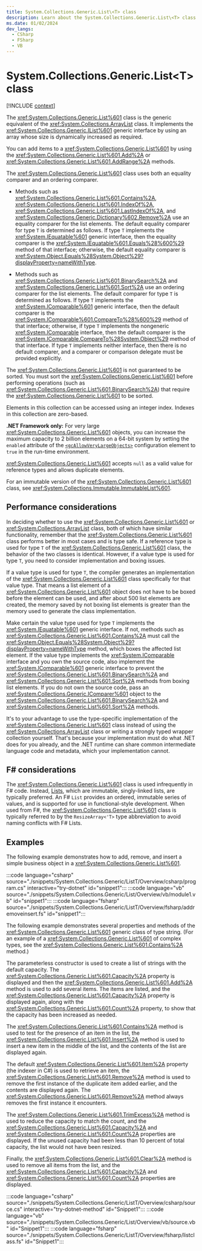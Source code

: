 ```yaml
---
title: System.Collections.Generic.List\<T> class
description: Learn about the System.Collections.Generic.List\<T> class through these additional API remarks.
ms.date: 01/02/2024
dev_langs:
  - CSharp
  - FSharp
  - VB
---
```

# System.Collections.Generic.List\<T> class

[!INCLUDE [context](includes/context.md)]

The <xref:System.Collections.Generic.List%601> class is the generic equivalent of the <xref:System.Collections.ArrayList> class. It implements the <xref:System.Collections.Generic.IList%601> generic interface by using an array whose size is dynamically increased as required.

You can add items to a <xref:System.Collections.Generic.List%601> by using the <xref:System.Collections.Generic.List%601.Add%2A> or <xref:System.Collections.Generic.List%601.AddRange%2A> methods.

The <xref:System.Collections.Generic.List%601> class uses both an equality comparer and an ordering comparer.

- Methods such as <xref:System.Collections.Generic.List%601.Contains%2A>, <xref:System.Collections.Generic.List%601.IndexOf%2A>, <xref:System.Collections.Generic.List%601.LastIndexOf%2A>, and <xref:System.Collections.Generic.Dictionary%602.Remove%2A> use an equality comparer for the list elements. The default equality comparer for type `T` is determined as follows. If type `T` implements the <xref:System.IEquatable%601> generic interface, then the equality comparer is the <xref:System.IEquatable%601.Equals%28%600%29> method of that interface; otherwise, the default equality comparer is <xref:System.Object.Equals%28System.Object%29?displayProperty=nameWithType>.

- Methods such as <xref:System.Collections.Generic.List%601.BinarySearch%2A> and <xref:System.Collections.Generic.List%601.Sort%2A> use an ordering comparer for the list elements. The default comparer for type `T` is determined as follows. If type `T` implements the <xref:System.IComparable%601> generic interface, then the default comparer is the <xref:System.IComparable%601.CompareTo%28%600%29> method of that interface; otherwise, if type `T` implements the nongeneric <xref:System.IComparable> interface, then the default comparer is the <xref:System.IComparable.CompareTo%28System.Object%29> method of that interface. If type `T` implements neither interface, then there is no default comparer, and a comparer or comparison delegate must be provided explicitly.

The <xref:System.Collections.Generic.List%601> is not guaranteed to be sorted. You must sort the <xref:System.Collections.Generic.List%601> before performing operations (such as <xref:System.Collections.Generic.List%601.BinarySearch%2A>) that require the <xref:System.Collections.Generic.List%601> to be sorted.

Elements in this collection can be accessed using an integer index. Indexes in this collection are zero-based.

**.NET Framework only:** For very large <xref:System.Collections.Generic.List%601> objects, you can increase the maximum capacity to 2 billion elements on a 64-bit system by setting the `enabled` attribute of the [`<gcAllowVeryLargeObjects>`](../../framework/configure-apps/file-schema/runtime/gcallowverylargeobjects-element.md) configuration element to `true` in the run-time environment.

<xref:System.Collections.Generic.List%601> accepts `null` as a valid value for reference types and allows duplicate elements.

For an immutable version of the <xref:System.Collections.Generic.List%601> class, see <xref:System.Collections.Immutable.ImmutableList%601>.

## Performance considerations

In deciding whether to use the <xref:System.Collections.Generic.List%601> or <xref:System.Collections.ArrayList> class, both of which have similar functionality, remember that the <xref:System.Collections.Generic.List%601> class performs better in most cases and is type safe. If a reference type is used for type `T` of the <xref:System.Collections.Generic.List%601> class, the behavior of the two classes is identical. However, if a value type is used for type `T`, you need to consider implementation and boxing issues.

If a value type is used for type `T`, the compiler generates an implementation of the <xref:System.Collections.Generic.List%601> class specifically for that value type. That means a list element of a <xref:System.Collections.Generic.List%601> object does not have to be boxed before the element can be used, and after about 500 list elements are created, the memory saved by not boxing list elements is greater than the memory used to generate the class implementation.

Make certain the value type used for type `T` implements the <xref:System.IEquatable%601> generic interface. If not, methods such as <xref:System.Collections.Generic.List%601.Contains%2A> must call the <xref:System.Object.Equals%28System.Object%29?displayProperty=nameWithType> method, which boxes the affected list element. If the value type implements the <xref:System.IComparable> interface and you own the source code, also implement the <xref:System.IComparable%601> generic interface to prevent the <xref:System.Collections.Generic.List%601.BinarySearch%2A> and <xref:System.Collections.Generic.List%601.Sort%2A> methods from boxing list elements. If you do not own the source code, pass an <xref:System.Collections.Generic.IComparer%601> object to the <xref:System.Collections.Generic.List%601.BinarySearch%2A> and <xref:System.Collections.Generic.List%601.Sort%2A> methods.

It's to your advantage to use the type-specific implementation of the <xref:System.Collections.Generic.List%601> class instead of using the <xref:System.Collections.ArrayList> class or writing a strongly typed wrapper collection yourself. That's because your implementation must do what .NET does for you already, and the .NET runtime can share common intermediate language code and metadata, which your implementation cannot.

## F# considerations

The <xref:System.Collections.Generic.List%601> class is used infrequently in F# code. Instead, [Lists](../../fsharp/language-reference/lists.md), which are immutable, singly-linked lists, are typically preferred. An F# `List` provides an ordered, immutable series of values, and is supported for use in functional-style development. When used from F#, the <xref:System.Collections.Generic.List%601> class is typically referred to by the `ResizeArray<'T>` type abbreviation to avoid naming conflicts with F# Lists.

## Examples

The following example demonstrates how to add, remove, and insert a simple business object in a <xref:System.Collections.Generic.List%601>.

:::code language="csharp" source="./snippets/System.Collections.Generic/ListT/Overview/csharp/program.cs" interactive="try-dotnet" id="snippet1":::
:::code language="vb" source="./snippets/System.Collections.Generic/List/Overview/vb/module1.vb" id="snippet1":::
:::code language="fsharp" source="./snippets/System.Collections.Generic/ListT/Overview/fsharp/addremoveinsert.fs" id="snippet1":::

The following example demonstrates several properties and methods of the <xref:System.Collections.Generic.List%601> generic class of type string. (For an example of a <xref:System.Collections.Generic.List%601> of complex types, see the <xref:System.Collections.Generic.List%601.Contains%2A> method.)

The parameterless constructor is used to create a list of strings with the default capacity. The <xref:System.Collections.Generic.List%601.Capacity%2A> property is displayed and then the <xref:System.Collections.Generic.List%601.Add%2A> method is used to add several items. The items are listed, and the <xref:System.Collections.Generic.List%601.Capacity%2A> property is displayed again, along with the <xref:System.Collections.Generic.List%601.Count%2A> property, to show that the capacity has been increased as needed.

The <xref:System.Collections.Generic.List%601.Contains%2A> method is used to test for the presence of an item in the list, the <xref:System.Collections.Generic.List%601.Insert%2A> method is used to insert a new item in the middle of the list, and the contents of the list are displayed again.

The default <xref:System.Collections.Generic.List%601.Item%2A> property (the indexer in C#) is used to retrieve an item, the <xref:System.Collections.Generic.List%601.Remove%2A> method is used to remove the first instance of the duplicate item added earlier, and the contents are displayed again. The <xref:System.Collections.Generic.List%601.Remove%2A> method always removes the first instance it encounters.

The <xref:System.Collections.Generic.List%601.TrimExcess%2A> method is used to reduce the capacity to match the count, and the <xref:System.Collections.Generic.List%601.Capacity%2A> and <xref:System.Collections.Generic.List%601.Count%2A> properties are displayed. If the unused capacity had been less than 10 percent of total capacity, the list would not have been resized.

Finally, the <xref:System.Collections.Generic.List%601.Clear%2A> method is used to remove all items from the list, and the <xref:System.Collections.Generic.List%601.Capacity%2A> and <xref:System.Collections.Generic.List%601.Count%2A> properties are displayed.

:::code language="csharp" source="./snippets/System.Collections.Generic/ListT/Overview/csharp/source.cs" interactive="try-dotnet-method" id="Snippet1":::
:::code language="vb" source="./snippets/System.Collections.Generic/List/Overview/vb/source.vb" id="Snippet1":::
:::code language="fsharp" source="./snippets/System.Collections.Generic/ListT/Overview/fsharp/listclass.fs" id="Snippet1":::
